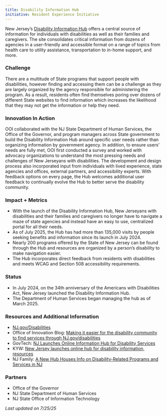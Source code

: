 ```yaml
---
title: Disability Information Hub
initiative: Resident Experience Initiative
---
```


New Jersey’s [Disability Information Hub](https://www.nj.gov/disabilities/) offers a central source of information for individuals with disabilities as well as their families and caregivers. The site consolidates critical information from dozens of agencies in a user-friendly and accessible format on a range of topics from health care to utility assistance, transportation to in-home support, and more.

### Challenge

There are a multitude of State programs that support people with disabilities, however finding and accessing them can be a challenge as they are largely organized by the agency responsible for administering the program. As a result, residents often find themselves poring over dozens of different State websites to find information which increases the likelihood that they may not get the information or help they need.

### Innovation In Action

OOI collaborated with the NJ State Department of Human Services, the Office of the Governor, and program managers across State government to build the Disability Information Hub around specific user needs rather than organizing information by government agency. In addition, to ensure users’ needs are fully met, OOI first conducted a survey and worked with advocacy organizations to understand the most pressing needs and challenges of New Jerseyans with disabilities. The development and design process also incorporated input from individuals with lived experience, state agencies and offices, external partners, and accessibility experts. With feedback options on every page, the Hub welcomes additional user feedback to continually evolve the Hub to better serve the disability community.

### Impact \+ Metrics

* With the launch of the Disability Information Hub, New Jerseyans with disabilities and their families and caregivers no longer have to navigate a maze of state agencies and instead have an easy to use, centralized portal for all their needs.  
* As of July 2025, the Hub has had more than 135,000 visits by people seeking benefits and information since its launch in July 2024.  
* Nearly 200 programs offered by the State of New Jersey can be found through the Hub and resources are organized by a person’s disability to make navigation easier.   
* The Hub incorporates direct feedback from residents with disabilities and meets WCAG and Section 508 accessibility requirements.

### Status

* In July 2024, on the 34th anniversary of the Americans with Disabilities Act, New Jersey launched the Disability Information Hub.   
* The Department of Human Services began managing the hub as of March 2025\. 

### Resources and Additional Information

* [NJ.gov/Disabilities](https://www.nj.gov/disabilities/)
* Office of Innovation Blog: [Making it easier for the disability community to find services through NJ.gov/disabilities](/blog/2025-05-01-nj-gov-disabilities-hub/)
* GovTech: [NJ Launches Online Information Hub for Disability Services](https://www.govtech.com/gov-experience/n-j-launches-online-information-hub-for-disability-services)  
* KYW: [New Jersey launches online hub for disability information, resources](https://www.audacy.com/kywnewsradio/news/local/new-jersey-online-hub-disability-information)  
* NJ Family: [A New Hub Houses Info on Disability-Related Programs and Services in NJ](https://www.njfamily.com/a-new-hub-houses-info-on-disability-related-programs-and-services-in-nj/)

### Partners

* Office of the Governor  
* NJ State Department of Human Services  
* NJ State Office of Information Technology

*Last updated on 7/25/25*
